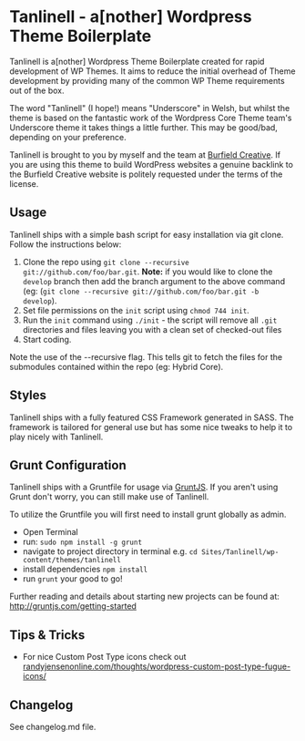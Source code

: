 # Tanlinell - a[nother] Wordpress Theme Boilerplate 

Tanlinell is a[nother] Wordpress Theme Boilerplate created for rapid development of WP Themes. It aims to reduce the initial overhead of Theme development by providing many of the common WP Theme requirements out of the box.

The word "Tanlinell" (I hope!) means "Underscore" in Welsh, but whilst the theme is based on the fantastic work of the Wordpress Core Theme team's Underscore theme it takes things a little further. This may be good/bad, depending on your preference.


Tanlinell is brought to you by myself and the team at [Burfield Creative](http://burfieldcreative.co.uk). If you are using this theme to build WordPress websites a genuine backlink to the Burfield Creative website is politely requested under the terms of the license.



## Usage

Tanlinell ships with a simple bash script for easy installation via git clone. Follow the instructions below:

1. Clone the repo using ````git clone --recursive git://github.com/foo/bar.git````. __Note:__ if you would like to clone the `develop` branch then add the branch argument to the above command (eg: (````git clone --recursive git://github.com/foo/bar.git -b develop````).
2. Set file permissions on the `init` script using ````chmod 744 init````.
3. Run the `init` command using ````./init```` - the script will remove all `.git` directories and files leaving you with a clean set of checked-out files
4. Start coding.

Note the use of the --recursive flag. This tells git to fetch the files for the submodules contained within the repo (eg: Hybrid Core).


## Styles

Tanlinell ships with a fully featured CSS Framework generated in SASS. The framework is tailored for general use but has some nice tweaks to help it to play nicely with Tanlinell.


## Grunt Configuration

Tanlinell ships with a Gruntfile for usage via [GruntJS](http://gruntjs.com/). If you aren't using Grunt don't worry, you can still make use of Tanlinell.

To utilize the Gruntfile you will first need to install grunt globally as admin.
* Open Terminal
* run: ```sudo npm install -g grunt```
* navigate to project directory in terminal e.g. ```cd Sites/Tanlinell/wp-content/themes/tanlinell```
* install dependencies ```npm install```
* run ```grunt```
your good to go!

Further reading and details about starting new projects can be found at:
http://gruntjs.com/getting-started


## Tips & Tricks

* For nice Custom Post Type icons check out [randyjensenonline.com/thoughts/wordpress-custom-post-type-fugue-icons/](http://randyjensenonline.com/thoughts/wordpress-custom-post-type-fugue-icons/)


## Changelog

See changelog.md file.
